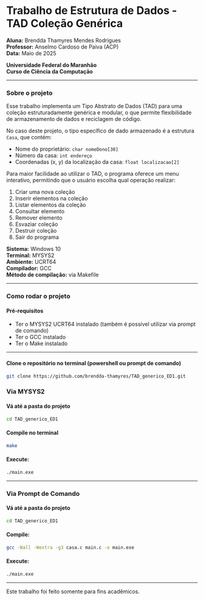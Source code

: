 # Trabalho de Estrutura de Dados - TAD Coleção Genérica

**Aluna:** Brendda Thamyres Mendes Rodrigues  
**Professor:** Anselmo Cardoso de Paiva (ACP)  
**Data:** Maio de 2025

**Universidade Federal do Maranhão**  
**Curso de Ciência da Computação**

---

### Sobre o projeto

Esse trabalho implementa um Tipo Abstrato de Dados (TAD) para uma coleção estruturadamente genérica e modular, o que permite flexibilidade de armazenamento de dados e reciclagem de código.

No caso deste projeto, o tipo específico de dado armazenado é a estrutura `Casa`, que contém:

- Nome do proprietário: `char nomeDono[30]`
- Número da casa: `int endereço`
- Coordenadas (x, y) da localização da casa: `float localizacao[2]`

Para maior facilidade ao utilizar o TAD, o programa oferece um menu interativo, permitindo que o usuário escolha qual operação realizar:

1. Criar uma nova coleção  
2. Inserir elementos na coleção  
3. Listar elementos da coleção  
4. Consultar elemento  
5. Remover elemento  
6. Esvaziar coleção  
7. Destruir coleção  
8. Sair do programa  

**Sistema:** Windows 10  
**Terminal:** MYSYS2  
**Ambiente:** UCRT64  
**Compilador:** GCC  
**Método de compilação:** via Makefile  

---

### Como rodar o projeto

#### Pré-requisitos

- Ter o MYSYS2 UCRT64 instalado (também é possível utilizar via prompt de comando)
- Ter o GCC instalado
- Ter o Make instalado

---

#### Clone o repositório no terminal (powershell ou prompt de comando)

```bash
git clone https://github.com/brendda-thamyres/TAD_generico_ED1.git
````

### Via MYSYS2

#### Vá até a pasta do projeto

```bash
cd TAD_generico_ED1
```

#### Compile no terminal

```bash
make
```

#### Execute:

```bash
./main.exe
```

---

### Via Prompt de Comando

#### Vá até a pasta do projeto

```bash
cd TAD_generico_ED1
```

#### Compile:

```bash
gcc -Wall -Wextra -g3 casa.c main.c -o main.exe
```

#### Execute:

```bash
./main.exe
```

--- 
Este trabalho foi feito somente para fins acadêmicos.

